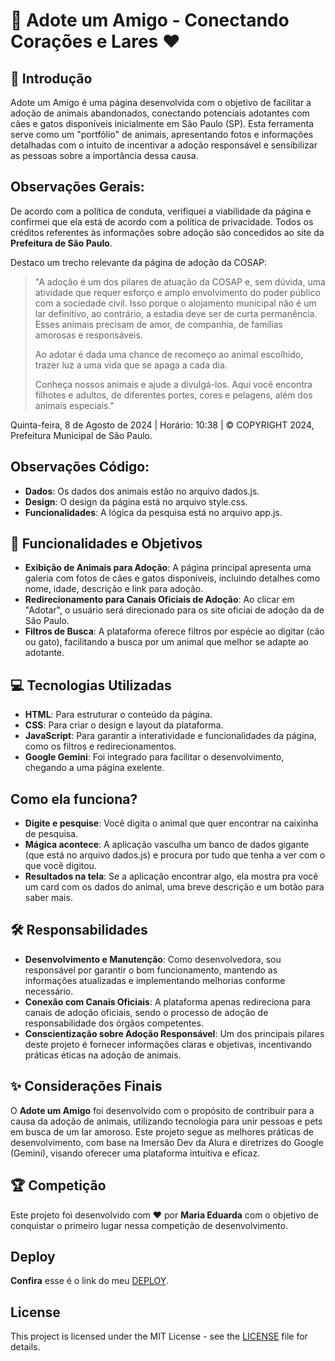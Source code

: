 # 🐾 Adote um Amigo - Conectando Corações e Lares ❤️

## 📖 Introdução

Adote um Amigo é uma página desenvolvida com o objetivo de facilitar a adoção de animais abandonados, conectando potenciais adotantes com cães e gatos disponíveis inicialmente em São Paulo (SP). Esta ferramenta serve como um "portfólio" de animais, apresentando fotos e informações detalhadas com o intuito de incentivar a adoção responsável e sensibilizar as pessoas sobre a importância dessa causa.

## Observações Gerais:

De acordo com a política de conduta, verifiquei a viabilidade da página e confirmei que ela está de acordo com a política de privacidade. Todos os créditos referentes às informações sobre adoção são concedidos ao site da **Prefeitura de São Paulo**. 

Destaco um trecho relevante da página de adoção da COSAP:

> "A adoção é um dos pilares de atuação da COSAP e, sem dúvida, uma atividade que requer esforço e amplo envolvimento do poder público com a sociedade civil. Isso porque o alojamento municipal não é um lar definitivo, ao contrário, a estadia deve ser de curta permanência. Esses animais precisam de amor, de companhia, de famílias amorosas e responsáveis.
>
> Ao adotar é dada uma chance de recomeço ao animal escolhido, trazer luz a uma vida que se apaga a cada dia.
>
> Conheça nossos animais e ajude a divulgá-los. Aqui você encontra filhotes e adultos, de diferentes portes, cores e pelagens, além dos animais especiais."

Quinta-feira, 8 de Agosto de 2024 | Horário: 10:38 | © COPYRIGHT 2024, Prefeitura Municipal de São Paulo.

## Observações Código:

- **Dados**: Os dados dos animais estão no arquivo dados.js.
- **Design**: O design da página está no arquivo style.css. 
- **Funcionalidades**: A lógica da pesquisa está no arquivo app.js.

## 🎯 Funcionalidades e Objetivos

- **Exibição de Animais para Adoção**: A página principal apresenta uma galeria com fotos de cães e gatos disponíveis, incluindo detalhes como nome, idade, descrição e link para adoção.
- **Redirecionamento para Canais Oficiais de Adoção**: Ao clicar em "Adotar", o usuário será direcionado para os site oficiai de adoção da de São Paulo.
- **Filtros de Busca**: A plataforma oferece filtros por espécie ao digitar (cão ou gato), facilitando a busca por um animal que melhor se adapte ao adotante.

## 💻 Tecnologias Utilizadas

- **HTML**: Para estruturar o conteúdo da página.
- **CSS**: Para criar o design e layout da plataforma.
- **JavaScript**: Para garantir a interatividade e funcionalidades da página, como os filtros e redirecionamentos.
- **Google Gemini**: Foi integrado para facilitar o desenvolvimento, chegando a uma página exelente.

## Como ela funciona?
- **Digite e pesquise**: Você digita o animal que quer encontrar na caixinha de pesquisa.
- **Mágica acontece**: A aplicação vasculha um banco de dados gigante (que está no arquivo dados.js) e procura por tudo que tenha a ver com o que você digitou.
- **Resultados na tela**: Se a aplicação encontrar algo, ela mostra pra você um card com os dados do animal, uma breve descrição e um botão para saber mais.

## 🛠️ Responsabilidades

- **Desenvolvimento e Manutenção**: Como desenvolvedora, sou responsável por garantir o bom funcionamento, mantendo as informações atualizadas e implementando melhorias conforme necessário.
- **Conexão com Canais Oficiais**: A plataforma apenas redireciona para canais de adoção oficiais, sendo o processo de adoção de responsabilidade dos órgãos competentes.
- **Conscientização sobre Adoção Responsável**: Um dos principais pilares deste projeto é fornecer informações claras e objetivas, incentivando práticas éticas na adoção de animais.

## ✨ Considerações Finais

O **Adote um Amigo** foi desenvolvido com o propósito de contribuir para a causa da adoção de animais, utilizando tecnologia para unir pessoas e pets em busca de um lar amoroso. Este projeto segue as melhores práticas de desenvolvimento, com base na Imersão Dev da Alura e diretrizes do Google (Gemini), visando oferecer uma plataforma intuitiva e eficaz.

## 🏆 Competição

Este projeto foi desenvolvido com ❤️ por **Maria Eduarda** com o objetivo de conquistar o primeiro lugar nessa competição de desenvolvimento.

## Deploy
**Confira** esse é o link do meu [DEPLOY](https://projeto-alura-imersao-dev-8dm9.vercel.app/).

## License

This project is licensed under the MIT License - see the [LICENSE](LICENSE) file for details.

